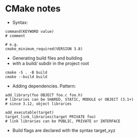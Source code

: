 CMake notes
===========

- Syntax:

```
command(KEYWORD value)
# comment

# e.g.
cmake_minimum_required(VERSION 3.8)
```

- Generating build files and building
- with a build/ subdir in the project root

```
cmake -S . -B build
cmake --build build
```

- Adding dependencies. Pattern:

```
add_library(foo OBJECT foo.c foo.h)
# libraries can be SHARED, STATIC, MODULE or OBJECT (3.1+)
# since 3.12, object libraries 

add_executable(target)
target_link_libraries(target PRIVATE foo)
# link libraries can be PUBLIC, PRIVATE or INTERFACE
```

- Build flags are declared with the syntax target_xyz
